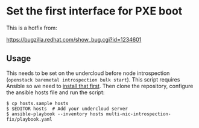 Set the first interface for PXE boot
====================================

This is a hotfix from:

https://bugzilla.redhat.com/show_bug.cgi?id=1234601

Usage
-----

This needs to be set on the undercloud before node introspection
(`openstack baremetal introspection bulk start`). This script requires
Ansible so we need to
[install that first](http://docs.ansible.com/ansible/intro_installation.html).
Then clone the repository, configure the ansible hosts file and run
the script:

    $ cp hosts.sample hosts
    $ $EDITOR hosts  # Add your undercloud server
    $ ansible-playbook --inventory hosts multi-nic-introspection-fix/playbook.yaml
